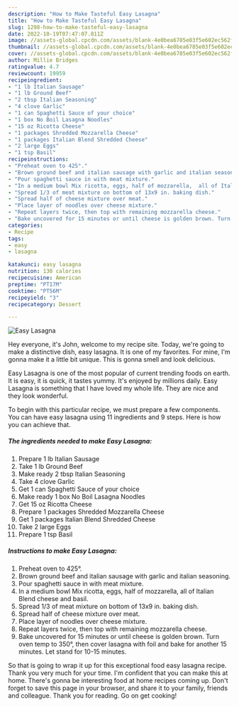 ```yaml
---
description: "How to Make Tasteful Easy Lasagna"
title: "How to Make Tasteful Easy Lasagna"
slug: 1298-how-to-make-tasteful-easy-lasagna
date: 2022-10-19T07:47:07.811Z
image: //assets-global.cpcdn.com/assets/blank-4e0bea6785e03f5e602ec562f230caae08da540cada707380b4fe1bbebba43da.png
thumbnail: //assets-global.cpcdn.com/assets/blank-4e0bea6785e03f5e602ec562f230caae08da540cada707380b4fe1bbebba43da.png
cover: //assets-global.cpcdn.com/assets/blank-4e0bea6785e03f5e602ec562f230caae08da540cada707380b4fe1bbebba43da.png
author: Millie Bridges
ratingvalue: 4.7
reviewcount: 19959
recipeingredient:
- "1 lb Italian Sausage"
- "1 lb Ground Beef"
- "2 tbsp Italian Seasoning"
- "4 clove Garlic"
- "1 can Spaghetti Sauce of your choice"
- "1 box No Boil Lasagna Noodles"
- "15 oz Ricotta Cheese"
- "1 packages Shredded Mozzarella Cheese"
- "1 packages Italian Blend Shredded Cheese"
- "2 large Eggs"
- "1 tsp Basil"
recipeinstructions:
- "Preheat oven to 425°."
- "Brown ground beef and italian sausage with garlic and italian seasoning."
- "Pour spaghetti sauce in with meat mixture."
- "In a medium bowl Mix ricotta, eggs, half of mozzarella,  all of Italian Blend cheese and basil."
- "Spread 1/3 of meat mixture on bottom of 13x9 in. baking dish."
- "Spread half of cheese mixture over meat."
- "Place layer of noodles over cheese mixture."
- "Repeat layers twice, then top with remaining mozzarella cheese."
- "Bake uncovered for 15 minutes or until cheese is golden brown. Turn oven temp to 350°, then cover lasagna with foil and bake for another 15 minutes. Let stand for 10-15 minutes."
categories:
- Recipe
tags:
- easy
- lasagna

katakunci: easy lasagna 
nutrition: 130 calories
recipecuisine: American
preptime: "PT17M"
cooktime: "PT56M"
recipeyield: "3"
recipecategory: Dessert

---
```



![Easy Lasagna](//assets-global.cpcdn.com/assets/blank-4e0bea6785e03f5e602ec562f230caae08da540cada707380b4fe1bbebba43da.png)

Hey everyone, it's John, welcome to my recipe site. Today, we're going to make a distinctive dish, easy lasagna. It is one of my favorites. For mine, I'm gonna make it a little bit unique. This is gonna smell and look delicious.



Easy Lasagna is one of the most popular of current trending foods on earth. It is easy, it is quick, it tastes yummy. It's enjoyed by millions daily. Easy Lasagna is something that I have loved my whole life. They are nice and they look wonderful.


To begin with this particular recipe, we must prepare a few components. You can have easy lasagna using 11 ingredients and 9 steps. Here is how you can achieve that.

<!--inarticleads1-->

##### The ingredients needed to make Easy Lasagna:

1. Prepare 1 lb Italian Sausage
1. Take 1 lb Ground Beef
1. Make ready 2 tbsp Italian Seasoning
1. Take 4 clove Garlic
1. Get 1 can Spaghetti Sauce of your choice
1. Make ready 1 box No Boil Lasagna Noodles
1. Get 15 oz Ricotta Cheese
1. Prepare 1 packages Shredded Mozzarella Cheese
1. Get 1 packages Italian Blend Shredded Cheese
1. Take 2 large Eggs
1. Prepare 1 tsp Basil




<!--inarticleads2-->

##### Instructions to make Easy Lasagna:

1. Preheat oven to 425°.
1. Brown ground beef and italian sausage with garlic and italian seasoning.
1. Pour spaghetti sauce in with meat mixture.
1. In a medium bowl Mix ricotta, eggs, half of mozzarella,  all of Italian Blend cheese and basil.
1. Spread 1/3 of meat mixture on bottom of 13x9 in. baking dish.
1. Spread half of cheese mixture over meat.
1. Place layer of noodles over cheese mixture.
1. Repeat layers twice, then top with remaining mozzarella cheese.
1. Bake uncovered for 15 minutes or until cheese is golden brown. Turn oven temp to 350°, then cover lasagna with foil and bake for another 15 minutes. Let stand for 10-15 minutes.




So that is going to wrap it up for this exceptional food easy lasagna recipe. Thank you very much for your time. I'm confident that you can make this at home. There's gonna be interesting food at home recipes coming up. Don't forget to save this page in your browser, and share it to your family, friends and colleague. Thank you for reading. Go on get cooking!
